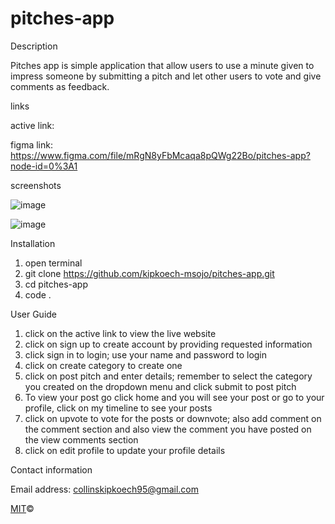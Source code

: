 # pitches-app

Description

Pitches app is simple application that allow users to use a minute given to impress someone by submitting a pitch and let other users to vote and give comments as feedback.

links

active link:

figma link:  https://www.figma.com/file/mRgN8yFbMcaqa8pQWg22Bo/pitches-app?node-id=0%3A1

screenshots


![image](https://user-images.githubusercontent.com/68596898/97168385-69f48600-1799-11eb-8e5e-88b2b3ff9c7b.png)

![image](https://user-images.githubusercontent.com/68596898/97168617-cc4d8680-1799-11eb-975f-f587766268da.png)


Installation

1. open terminal
2. git clone https://github.com/kipkoech-msojo/pitches-app.git
3. cd pitches-app
4. code .

User Guide

1. click on the active link to view the live website
2. click on sign up to create account by providing requested information
3. click sign in to login; use your name and password to login
4. click on create category to create one
5. click on post pitch and enter details; remember to select the category you created on the dropdown menu and click submit to post pitch
6. To view your post go click home and you will see your post or go to your profile, click on my timeline to see your posts
7. click on upvote to vote for the posts or downvote; also add comment on the comment section and also view the comment you have posted on the view comments section
8. click on edit profile to update your profile details




Contact information 

Email address: collinskipkoech95@gmail.com


[MIT](LICENSE.md)©
